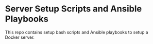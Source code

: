 # Server Setup Scripts and Ansible Playbooks

This repo contains setup bash scripts and Ansible playbooks to setup a Docker server.
